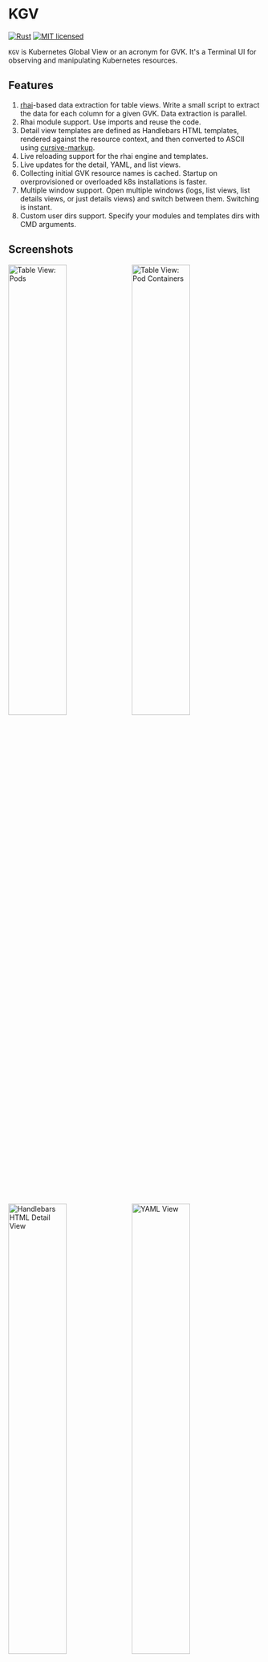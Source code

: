 # KGV

[![Rust](https://github.com/night-crawler/kgv/actions/workflows/rust.yml/badge.svg?branch=main)](https://github.com/night-crawler/kgv/actions/workflows/rust.yml)
[![MIT licensed](https://img.shields.io/badge/license-MIT-blue.svg)](./LICENSE)

`KGV` is Kubernetes Global View or an acronym for GVK. It's a Terminal UI for observing and manipulating Kubernetes
resources.

## Features

1. [rhai](https://rhai.rs/)-based data extraction for table views. Write a small script to extract the data for each
   column for a given GVK. Data extraction is parallel.
2. Rhai module support. Use imports and reuse the code.
3. Detail view templates are defined as Handlebars HTML templates, rendered against the resource context, and then
   converted to ASCII using [cursive-markup](https://docs.rs/cursive-markup/latest/cursive_markup/).
4. Live reloading support for the rhai engine and templates.
5. Live updates for the detail, YAML, and list views.
6. Collecting initial GVK resource names is cached. Startup on overprovisioned or overloaded k8s installations is
   faster.
7. Multiple window support. Open multiple windows (logs, list views, list details views, or just details views) and
   switch between them. Switching is instant.
8. Custom user dirs support. Specify your modules and templates dirs with CMD arguments.

## Screenshots

<div>
<img src="https://user-images.githubusercontent.com/1235203/229350812-c026d3ec-b90b-4b90-85b2-ea8fb91b7f30.png" width="48%" alt="Table View: Pods" />
<img src="https://user-images.githubusercontent.com/1235203/229350859-c73aacb7-bd94-4188-bb5e-2728fb02e02a.png" width="48%" alt="Table View: Pod Containers" />
<img src="https://user-images.githubusercontent.com/1235203/229351196-a56c36b2-0cb2-4ab0-9f58-04bf49375687.png" width="48%" alt="Handlebars HTML Detail View" />
<img src="https://user-images.githubusercontent.com/1235203/229350893-72da2ac5-d723-49b8-8034-4c175d62348e.png" width="48%" alt="YAML View" />
<img src="https://user-images.githubusercontent.com/1235203/229350909-4dcfe45d-c822-4afc-bc52-70173958875e.png" width="48%" alt="Window Switcher View" />
<img src="https://user-images.githubusercontent.com/1235203/229350941-c635eb76-f40f-46b8-a28c-cf8005b8f9f1.png" width="48%" alt="GVK Switcher View" />
<img src="https://user-images.githubusercontent.com/1235203/229350970-85d2fae1-3b23-413b-91fd-027fb76222af.png" width="48%" alt="Logs View" />
<img src="https://user-images.githubusercontent.com/1235203/229350996-ca319ac7-f06b-4685-92e1-4fb06d1fc961.png" width="48%" alt="Menu" />
<img src="https://user-images.githubusercontent.com/1235203/233785084-7f37e1db-bb14-4e63-9ce2-fb98917a56f8.png" width="48%" alt="Port Forwarding Dialog" />
<img src="https://user-images.githubusercontent.com/1235203/233785230-38c42c40-2aa5-4ff8-99d7-52aa1884cb2b.png" width="48%" alt="Port Forwarding View" />
</div>

### Minor features

- Rhai debugs are transferred to the main debug window
- Handlebars template includes and inheritance support
- YAML partial code extractors for Handlebars (use `to_yaml` helper)

## Hotkeys

- `~`: Show Debug Console
- `Esc`: Close the current window
- `Ctrl+s`: execute `kubectl exec -it`
- `Alt+=`: Show windows view
- `Ctrl+p`: Dump rhai object to temp
- `F5`: Refresh the view (clears deleted items)
- `Ctrl+y`: Show Resource YAML view
- `Ctrl+/`: Show a list of registered GVKs
- `Ctrl+k`: Delete current selected resource
- `Ctrl+l`: Show logs for the selected resource
- `Ctrl+f`: Show Port Forwarding dialog for the selected pod
- `Ctrl+g`: Show active Port Forwards

## Run

```shell
RUST_BACKTRACE=1 cargo run -- --module-dirs ./default_config/modules --extractor-dirs ./default_config/views/list  --detail-template-dirs ./default_config/views/detail
```

## Adding new Resource / GVK support

1. Describe the Resource List view YAML. Top-level sections are:
    - `resource`: there you describe Group, Version, Kind
    - `imports`: automatically prepend for each column evaluator script these lines
    - `pseudo_resources`: an extractor for nested resource list (return a list of `PseudoResource` items; for `Pod`
      pseudo-resource is a container)
    - `events`: show either a pseudo resource table or an HTML detail template
    - `columns`: a list of column evaluators with column names
    - `details`: for HTML-based views specify a root template and rhai helpers
2. If you need an HTML detail view, describe templates. Includes and template inheritance is supported.
3. When writing column evaluators, use `Ctrl+P` hotkey to extract currently selected resource as a rhai object.

## TODO

- [ ] Resource multiselect (i.e., to delete multiple resources at once)
- [ ] Resource kill options support
- [x] Faster Log view
- [ ] Better shell selector (now it uses `sh` always)
- [x] Port Forwarding
- [ ] Configurable hotkeys
- [ ] rhai-based context extractors for rendering with support for multiple resources (when you need to solve N+1
  problem for resource detail view and show some dependencies)
- [ ] Log mirroring to a file
- [ ] Prepare more detail and list views for more GVKs
- [x] Support for popular CRDs (helm, GitOps, etc)
- [ ] Solve a problem with panics handler breaking the terminal
